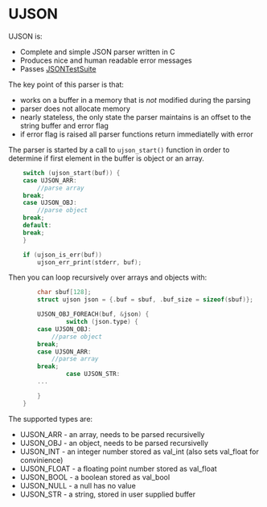 UJSON
=====

UJSON is:

- Complete and simple JSON parser written in C
- Produces nice and human readable error messages
- Passes [JSONTestSuite](https://github.com/nst/JSONTestSuite)

The key point of this parser is that:

- works on a buffer in a memory that is _not_ modified during the parsing
- parser does not allocate memory
- nearly stateless, the only state the parser maintains is an offset to the
  string buffer and error flag
- if error flag is raised all parser functions return immediatelly with error

The parser is started by a call to `ujson_start()` function in order to
determine if first element in the buffer is object or an array.

```c
	switch (ujson_start(buf)) {
	case UJSON_ARR:
		//parse array
	break;
	case UJSON_OBJ:
		//parse object
	break;
	default:
	break;
	}

	if (ujson_is_err(buf))
		ujson_err_print(stderr, buf);

```

Then you can loop recursively over arrays and objects with:

```c
        char sbuf[128];
        struct ujson json = {.buf = sbuf, .buf_size = sizeof(sbuf)};

        UJSON_OBJ_FOREACH(buf, &json) {
                switch (json.type) {
		case UJSON_OBJ:
			//parse object
		break;
		case UJSON_ARR:
			//parse array
		break;
                case UJSON_STR:
		...

		}
	}
```


The supported types are:

* UJSON\_ARR - an array, needs to be parsed recursivelly
* UJSON\_OBJ - an object, needs to be parsed recursivelly
* UJSON\_INT - an integer number stored as val\_int (also sets val\_float for convinience)
* UJSON\_FLOAT - a floating point number stored as val\_float
* UJSON\_BOOL - a boolean stored as val\_bool
* UJSON\_NULL - a null has no value
* UJSON\_STR - a string, stored in user supplied buffer
